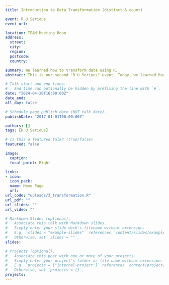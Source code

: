```yaml
---
title: Introduction to Data Transformation (distinct & count)

event: R U Serious
event_url:

location: TEAM Meeting Room
address:
  street:
  city:
  region:
  postcode:
  country:

summary: We learned how to transform data using R.
abstract: This is our second "R U Serious" event. Today, we learned how to transform data using "distinct" and "count" functions in R.

# Talk start and end times.
#   End time can optionally be hidden by prefixing the line with `#`.
date: "2024-04-20T16:00:00Z"
date_end:
all_day: false

# Schedule page publish date (NOT talk date).
publishDate: "2017-01-01T00:00:00Z"

authors: []
tags: [R U Serious]

# Is this a featured talk? (true/false)
featured: false

image:
  caption:
  focal_point: Right

links:
- icon:
  icon_pack:
  name: Home Page
  url:
url_code: "uploads/3_transformation.R"
url_pdf: ""
url_slides: ""
url_video: ""

# Markdown Slides (optional).
#   Associate this talk with Markdown slides.
#   Simply enter your slide deck's filename without extension.
#   E.g. `slides = "example-slides"` references `content/slides/example-slides.md`.
#   Otherwise, set `slides = ""`.
slides:

# Projects (optional).
#   Associate this post with one or more of your projects.
#   Simply enter your project's folder or file name without extension.
#   E.g. `projects = ["internal-project"]` references `content/project/deep-learning/index.md`.
#   Otherwise, set `projects = []`.
projects:
---
```

